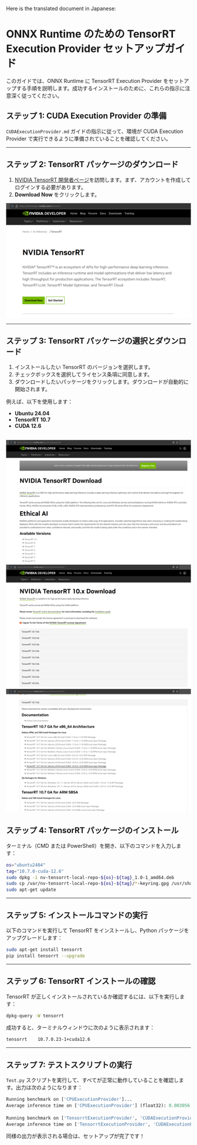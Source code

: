 Here is the translated document in Japanese:

# ONNX Runtime のための TensorRT Execution Provider セットアップガイド

このガイドでは、ONNX Runtime に TensorRT Execution Provider をセットアップする手順を説明します。成功するインストールのために、これらの指示に注意深く従ってください。

## **ステップ 1: CUDA Execution Provider の準備**
`CUDAExecutionProvider.md` ガイドの指示に従って、環境が CUDA Execution Provider で実行できるように準備されていることを確認してください。

---

## **ステップ 2: TensorRT パッケージのダウンロード**
1. [NVIDIA TensorRT 開発者ページ](https://developer.nvidia.com/tensorrt)を訪問します。まず、アカウントを作成してログインする必要があります。
2. **Download Now** をクリックします。

![スクリーンショット](https://github.com/DakeQQ/Tutorial-ONNX-Runtime-Execution-Providers/blob/main/screenshots/Screenshot%20from%202025-01-11%2013-34-39.png)

---

## **ステップ 3: TensorRT パッケージの選択とダウンロード**
1. インストールしたい TensorRT のバージョンを選択します。
2. チェックボックスを選択してライセンス条項に同意します。
3. ダウンロードしたいパッケージをクリックします。ダウンロードが自動的に開始されます。

例えば、以下を使用します：
- **Ubuntu 24.04**
- **TensorRT 10.7**
- **CUDA 12.6**

![スクリーンショット](https://github.com/DakeQQ/Tutorial-ONNX-Runtime-Execution-Providers/blob/main/screenshots/Screenshot%20from%202025-01-11%2013-35-08.png)
![スクリーンショット](https://github.com/DakeQQ/Tutorial-ONNX-Runtime-Execution-Providers/blob/main/screenshots/Screenshot%20from%202025-01-11%2013-36-40.png)
![スクリーンショット](https://github.com/DakeQQ/Tutorial-ONNX-Runtime-Execution-Providers/blob/main/screenshots/Screenshot%20from%202025-01-11%2013-37-07.png)
---

## **ステップ 4: TensorRT パッケージのインストール**
ターミナル（CMD または PowerShell）を開き、以下のコマンドを入力します：

```bash
os="ubuntu2404"
tag="10.7.0-cuda-12.6"
sudo dpkg -i nv-tensorrt-local-repo-${os}-${tag}_1.0-1_amd64.deb
sudo cp /var/nv-tensorrt-local-repo-${os}-${tag}/*-keyring.gpg /usr/share/keyrings/
sudo apt-get update
```

---

## **ステップ 5: インストールコマンドの実行**
以下のコマンドを実行して TensorRT をインストールし、Python パッケージをアップグレードします：

```bash
sudo apt-get install tensorrt
pip install tensorrt --upgrade
```

---

## **ステップ 6: TensorRT インストールの確認**
TensorRT が正しくインストールされているか確認するには、以下を実行します：

```bash
dpkg-query -W tensorrt
```
成功すると、ターミナルウィンドウに次のように表示されます：
```bash
tensorrt	10.7.0.23-1+cuda12.6
```

---

## **ステップ 7: テストスクリプトの実行**
`Test.py` スクリプトを実行して、すべてが正常に動作していることを確認します。出力は次のようになります：

```python
Running benchmark on ['CPUExecutionProvider']...
Average inference time on ['CPUExecutionProvider'] (float32): 0.003056 seconds per batch

Running benchmark on ['TensorrtExecutionProvider', 'CUDAExecutionProvider']...
Average inference time on ['TensorrtExecutionProvider', 'CUDAExecutionProvider'] (float16): 0.000888 seconds per batch
```

同様の出力が表示される場合は、セットアップが完了です！
